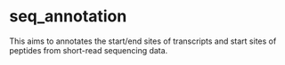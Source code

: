 # seq_annotation
This aims to annotates the start/end sites of transcripts and start sites of peptides from short-read sequencing data.
